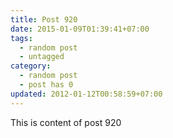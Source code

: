 ```yaml
---
title: Post 920
date: 2015-01-09T01:39:41+07:00
tags:
  - random post
  - untagged
category:
  - random post
  - post has 0
updated: 2012-01-12T00:58:59+07:00
---
```

This is content of post 920